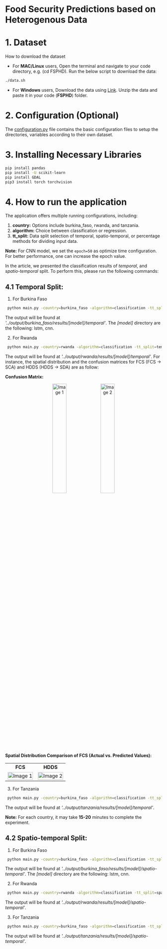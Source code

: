 # Food Security Predictions based on Heterogenous Data


# 1. Dataset

How to download the dataset

- For **MAC/Linux** users, Open the terminal and navigate to your code directory, e.g. (cd FSPHD). Run the below script to download the data:

```sh
./data.sh
```
- For **Windows** users, Download the data using [Link](https://www.googleapis.com/drive/v3/files/1VJFM0wuljsc2Dhdxus8h0IdcE9-0iJJu?alt=media&key=AIzaSyBo55XtefB47P_CPLKosGvnpEi3pQs5lCk). Unzip the data and paste it in your code (**FSPHD**) folder.


# 2. Configuration (Optional)

The [configuration.py](https://anonymous.4open.science/r/food_security_HD-181F/configuration.py) file contains the basic configuration files to setup the directories, variables according to their own dataset.


# 3. Installing Necessary Libraries

```sh
pip install pandas
pip install -U scikit-learn
pip install GDAL
pip3 install torch torchvision
```

# 4. How to run the application

The application offers multiple running configurations, including:
1. **country:** Options include burkina_faso, rwanda, and tanzania.
2. **algorithm:** Choice between classification or regression.
3. **tt_split:** Data split selection of temporal, spatio-temporal, or percentage methods for dividing input data.

**Note:** For CNN model, we set the ```epoch=50``` as optimize time configuration. For better performance, one can increase the epoch value. 


In the article, we presented the classification results of *temporal*, and *spatio-temporal* split. To perform this, please run the following commands:

## 4.1 Temporal Split:

1. For Burkina Faso 
```sh
 python main.py -country=burkina_faso -algorithm=classification -tt_split=temporal 
```
The output will be found at *'../output/burkina_faso/results/[model]/temporal'*. The *[model]* directory are the following: lstm, cnn.  

2. For Rwanda
```sh
 python main.py -country=rwanda -algorithm=classification -tt_split=temporal 
```
The output will be found at *'../output/rwanda/results/[model]/temporal'*. For instance, the spatial distribution and the confusion matrices for FCS (FCS -> SCA) and HDDS (HDDS -> SDA) are as follow:

**Confusion Matrix:**
<p align="center">
  <img src="results/class_sca_confusion_matrix.png" alt="Image 1" width="30%" />
  <img src="results/class_sda_confusion_matrix.png" alt="Image 2" width="30%" />
</p>

**Spatial Distribution Comparison of FCS (Actual vs. Predicted Values):**
<table align="center">
  <tr>
    <td align="center">
      <b>FCS</b>
    </td>
    <td align="center">
      <b>HDDS</b>
    </td>
  </tr>
  <tr>
    <td align="center">
      <img src="results/class_sca.png" alt="Image 1" width="100%" />
    </td>
    <td align="center">
      <img src="results/class_sda.png" alt="Image 2" width="100%" />
    </td>
  </tr>
</table>

3. For Tanzania 
```sh
 python main.py -country=burkina_faso -algorithm=classification -tt_split=temporal 
```
The output will be found at *'../output/tanzania/results/[model]/temporal'*. 


**Note:** For each country, it may take **15-20** minutes to complete the experiment.

## 4.2 Spatio-temporal Split:

1. For Burkina Faso 
```sh
 python main.py -country=burkina_faso -algorithm=classification -tt_split=spatio-temporal 
```
The output will be found at *'../output/burkina_faso/results/[model]/spatio-temporal'*. The *[model]* directory are the following: lstm, cnn.  

2. For Rwanda
```sh
 python main.py -country=rwanda -algorithm=classification -tt_split=spatio-temporal 
```
The output will be found at *'../output/rwanda/results/[model]/spatio-temporal'*.  

3. For Tanzania 
```sh
 python main.py -country=burkina_faso -algorithm=classification -tt_split=spatio-temporal 
```
The output will be found at *'../output/tanzania/results/[model]/spatio-temporal'*. 


